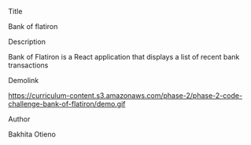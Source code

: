 Title


 Bank of flatiron

Description


  Bank of Flatiron is a React application that displays a list of recent bank transactions

Demolink


 https://curriculum-content.s3.amazonaws.com/phase-2/phase-2-code-challenge-bank-of-flatiron/demo.gif

Author


 Bakhita Otieno


